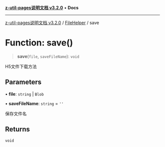 [**z-util-pages说明文档 v3.2.0**](../../../README.md) • **Docs**

***

[z-util-pages说明文档 v3.2.0](../../../globals.md) / [FileHelper](../README.md) / save

# Function: save()

> **save**(`file`, `saveFileName`): `void`

H5文件下载方法

## Parameters

• **file**: `string` \| `Blob`

• **saveFileName**: `string` = `''`

保存文件名

## Returns

`void`

